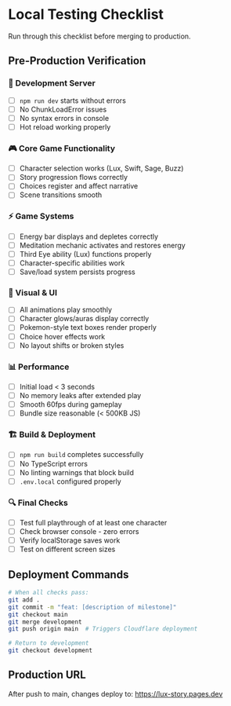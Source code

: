 # Local Testing Checklist

Run through this checklist before merging to production.

## Pre-Production Verification

### 🔧 Development Server
- [ ] `npm run dev` starts without errors
- [ ] No ChunkLoadError issues
- [ ] No syntax errors in console
- [ ] Hot reload working properly

### 🎮 Core Game Functionality
- [ ] Character selection works (Lux, Swift, Sage, Buzz)
- [ ] Story progression flows correctly
- [ ] Choices register and affect narrative
- [ ] Scene transitions smooth

### ⚡ Game Systems
- [ ] Energy bar displays and depletes correctly
- [ ] Meditation mechanic activates and restores energy
- [ ] Third Eye ability (Lux) functions properly
- [ ] Character-specific abilities work
- [ ] Save/load system persists progress

### 🎨 Visual & UI
- [ ] All animations play smoothly
- [ ] Character glows/auras display correctly
- [ ] Pokemon-style text boxes render properly
- [ ] Choice hover effects work
- [ ] No layout shifts or broken styles

### 📊 Performance
- [ ] Initial load < 3 seconds
- [ ] No memory leaks after extended play
- [ ] Smooth 60fps during gameplay
- [ ] Bundle size reasonable (< 500KB JS)

### 🏗️ Build & Deployment
- [ ] `npm run build` completes successfully
- [ ] No TypeScript errors
- [ ] No linting warnings that block build
- [ ] `.env.local` configured properly

### 🔍 Final Checks
- [ ] Test full playthrough of at least one character
- [ ] Check browser console - zero errors
- [ ] Verify localStorage saves work
- [ ] Test on different screen sizes

## Deployment Commands

```bash
# When all checks pass:
git add .
git commit -m "feat: [description of milestone]"
git checkout main
git merge development
git push origin main  # Triggers Cloudflare deployment

# Return to development
git checkout development
```

## Production URL
After push to main, changes deploy to: https://lux-story.pages.dev